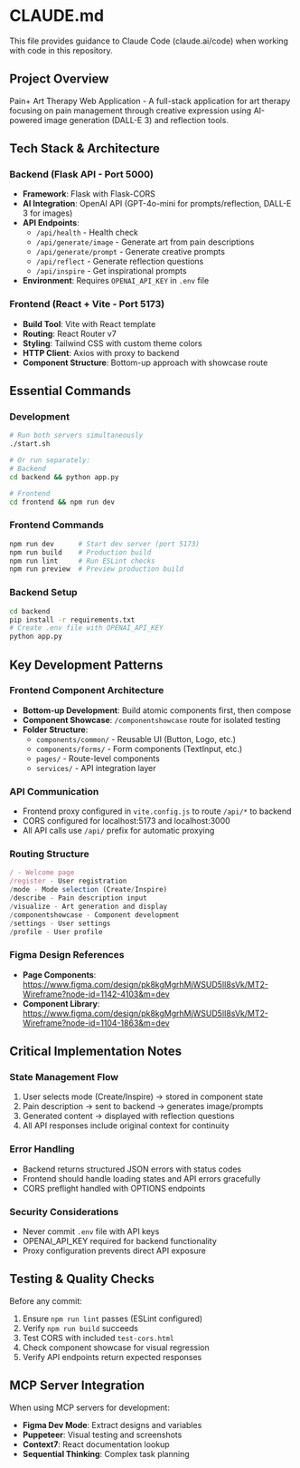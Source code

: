# CLAUDE.md

This file provides guidance to Claude Code (claude.ai/code) when working with code in this repository.

## Project Overview
Pain+ Art Therapy Web Application - A full-stack application for art therapy focusing on pain management through creative expression using AI-powered image generation (DALL-E 3) and reflection tools.

## Tech Stack & Architecture

### Backend (Flask API - Port 5000)
- **Framework**: Flask with Flask-CORS
- **AI Integration**: OpenAI API (GPT-4o-mini for prompts/reflection, DALL-E 3 for images)
- **API Endpoints**:
  - `/api/health` - Health check
  - `/api/generate/image` - Generate art from pain descriptions
  - `/api/generate/prompt` - Generate creative prompts
  - `/api/reflect` - Generate reflection questions
  - `/api/inspire` - Get inspirational prompts
- **Environment**: Requires `OPENAI_API_KEY` in `.env` file

### Frontend (React + Vite - Port 5173)
- **Build Tool**: Vite with React template
- **Routing**: React Router v7
- **Styling**: Tailwind CSS with custom theme colors
- **HTTP Client**: Axios with proxy to backend
- **Component Structure**: Bottom-up approach with showcase route

## Essential Commands

### Development
```bash
# Run both servers simultaneously
./start.sh

# Or run separately:
# Backend
cd backend && python app.py

# Frontend  
cd frontend && npm run dev
```

### Frontend Commands
```bash
npm run dev      # Start dev server (port 5173)
npm run build    # Production build
npm run lint     # Run ESLint checks
npm run preview  # Preview production build
```

### Backend Setup
```bash
cd backend
pip install -r requirements.txt
# Create .env file with OPENAI_API_KEY
python app.py
```

## Key Development Patterns

### Frontend Component Architecture
- **Bottom-up Development**: Build atomic components first, then compose
- **Component Showcase**: `/componentshowcase` route for isolated testing
- **Folder Structure**:
  - `components/common/` - Reusable UI (Button, Logo, etc.)
  - `components/forms/` - Form components (TextInput, etc.)
  - `pages/` - Route-level components
  - `services/` - API integration layer

### API Communication
- Frontend proxy configured in `vite.config.js` to route `/api/*` to backend
- CORS configured for localhost:5173 and localhost:3000
- All API calls use `/api/` prefix for automatic proxying

### Routing Structure
```javascript
/ - Welcome page
/register - User registration
/mode - Mode selection (Create/Inspire)
/describe - Pain description input
/visualize - Art generation and display
/componentshowcase - Component development
/settings - User settings
/profile - User profile
```

### Figma Design References
- **Page Components**: https://www.figma.com/design/pk8kgMgrhMjWSUD5lI8sVk/MT2-Wireframe?node-id=1142-4103&m=dev
- **Component Library**: https://www.figma.com/design/pk8kgMgrhMjWSUD5lI8sVk/MT2-Wireframe?node-id=1104-1863&m=dev

## Critical Implementation Notes

### State Management Flow
1. User selects mode (Create/Inspire) → stored in component state
2. Pain description → sent to backend → generates image/prompts
3. Generated content → displayed with reflection questions
4. All API responses include original context for continuity

### Error Handling
- Backend returns structured JSON errors with status codes
- Frontend should handle loading states and API errors gracefully
- CORS preflight handled with OPTIONS endpoints

### Security Considerations
- Never commit `.env` file with API keys
- OPENAI_API_KEY required for backend functionality
- Proxy configuration prevents direct API exposure

## Testing & Quality Checks

Before any commit:
1. Ensure `npm run lint` passes (ESLint configured)
2. Verify `npm run build` succeeds
3. Test CORS with included `test-cors.html`
4. Check component showcase for visual regression
5. Verify API endpoints return expected responses

## MCP Server Integration
When using MCP servers for development:
- **Figma Dev Mode**: Extract designs and variables
- **Puppeteer**: Visual testing and screenshots
- **Context7**: React documentation lookup
- **Sequential Thinking**: Complex task planning